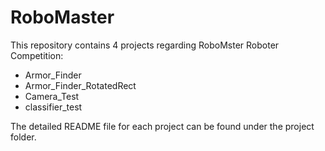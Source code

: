 # RoboMaster

This repository contains 4 projects regarding RoboMster Roboter Competition:
 - Armor_Finder
 - Armor_Finder_RotatedRect
 - Camera_Test
 - classifier_test

The detailed README file for each project can be found under the project folder.